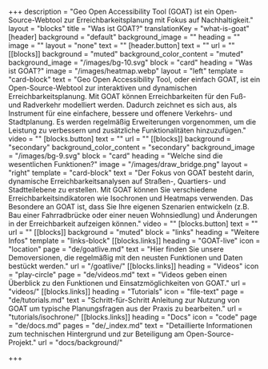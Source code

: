 +++
description = "Geo Open Accessibility Tool (GOAT) ist ein Open-Source-Webtool zur Erreichbarkeitsplanung mit Fokus auf Nachhaltigkeit."
layout = "blocks"
title = "Was ist GOAT?"
translationKey = "what-is-goat"
[header]
background = "default"
background_image = ""
heading = ""
image = ""
layout = "none"
text = ""
[header.button]
text = ""
url = ""
[[blocks]]
background = "muted"
background_color_content = "muted"
background_image = "/images/bg-10.svg"
block = "card"
heading = "Was ist GOAT?"
image = "/images/heatmap.webp"
layout = "left"
template = "card-block"
text = "Geo Open Accessibility Tool, oder einfach GOAT, ist ein Open-Source-Webtool zur interaktiven und dynamischen Erreichbarkeitsplanung. Mit GOAT können Erreichbarkeiten für den Fuß- und Radverkehr modelliert werden. Dadurch zeichnet es sich aus, als Instrument für eine einfachere, bessere und offenere Verkehrs- und Stadtplanung. Es werden regelmäßig Erweiterungen vorgenommen, um die Leistung zu verbessern und zusätzliche Funktionalitäten hinzuzufügen."
video = ""
[blocks.button]
text = ""
url = ""
[[blocks]]
background = "secondary"
background_color_content = "secondary"
background_image = "/images/bg-9.svg"
block = "card"
heading = "Welche sind die wesentlichen Funktionen?"
image = "/images/draw_bridge.png"
layout = "right"
template = "card-block"
text = "Der Fokus von GOAT besteht darin, dynamische Erreichbarkeitsanalysen auf Straßen-, Quartiers- und Stadtteilebene zu erstellen. Mit GOAT können Sie verschiedene Erreichbarkeitsindikatoren wie Isochronen und Heatmaps verwenden. Das Besondere an GOAT ist, dass Sie Ihre eigenen Szenarien entwickeln (z.B. Bau einer Fahrradbrücke oder einer neuen Wohnsiedlung) und Änderungen in der Erreichbarkeit aufzeigen können."
video = ""
[blocks.button]
text = ""
url = ""
[[blocks]]
background = "muted"
block = "links"
heading = "Weitere Infos"
template = "links-block"
[[blocks.links]]
heading = "GOAT-live"
icon = "location"
page = "de/goatlive.md"
text = "Hier finden Sie unsere Demoversionen, die regelmäßig mit den neusten Funktionen und Daten bestückt werden."
url = "/goatlive/"
[[blocks.links]]
heading = "Videos"
icon = "play-circle"
page = "de/videos.md"
text = "Videos geben einen Überblick zu den Funktionen und Einsatzmöglichkeiten von GOAT."
url = "videos/"
[[blocks.links]]
heading = "Tutorials"
icon = "file-text"
page = "de/tutorials.md"
text = "Schritt-für-Schritt Anleitung zur Nutzung von GOAT um typische Planungsfragen aus der Praxis zu bearbeiten."
url = "tutorials/isochrone/"
[[blocks.links]]
heading = "Docs"
icon = "code"
page = "de/docs.md"
pages = "de/_index.md"
text = "Detaillierte Informationen zum technischen Hintergrund und zur Beteiligung am Open-Source-Projekt."
url = "docs/background/"

+++
